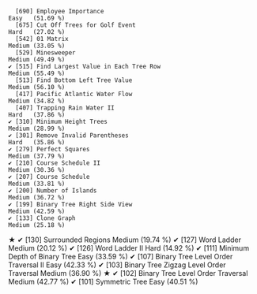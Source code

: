       [690] Employee Importance                                          Easy   (51.69 %)
      [675] Cut Off Trees for Golf Event                                 Hard   (27.02 %)
      [542] 01 Matrix                                                    Medium (33.05 %)
      [529] Minesweeper                                                  Medium (49.49 %)
    ✔ [515] Find Largest Value in Each Tree Row                          Medium (55.49 %)
      [513] Find Bottom Left Tree Value                                  Medium (56.10 %)
      [417] Pacific Atlantic Water Flow                                  Medium (34.82 %)
      [407] Trapping Rain Water II                                       Hard   (37.86 %)
    ✔ [310] Minimum Height Trees                                         Medium (28.99 %)
    ✔ [301] Remove Invalid Parentheses                                   Hard   (35.86 %)
    ✔ [279] Perfect Squares                                              Medium (37.79 %)
    ✔ [210] Course Schedule II                                           Medium (30.36 %)
    ✔ [207] Course Schedule                                              Medium (33.81 %)
    ✔ [200] Number of Islands                                            Medium (36.72 %)
    ✔ [199] Binary Tree Right Side View                                  Medium (42.59 %)
    ✔ [133] Clone Graph                                                  Medium (25.18 %)
★   ✔ [130] Surrounded Regions                                           Medium (19.74 %)
    ✔ [127] Word Ladder                                                  Medium (20.12 %)
    ✔ [126] Word Ladder II                                               Hard   (14.92 %)
    ✔ [111] Minimum Depth of Binary Tree                                 Easy   (33.59 %)
    ✔ [107] Binary Tree Level Order Traversal II                         Easy   (42.33 %)
    ✔ [103] Binary Tree Zigzag Level Order Traversal                     Medium (36.90 %)
★   ✔ [102] Binary Tree Level Order Traversal                            Medium (42.77 %)
    ✔ [101] Symmetric Tree                                               Easy   (40.51 %)
